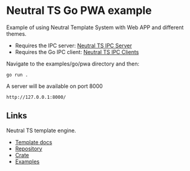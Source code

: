 Neutral TS Go PWA example
=========================

Example of using Neutral Template System with Web APP and different themes.

- Requires the IPC server: [Neutral TS IPC Server](https://github.com/FranBarInstance/neutral-ipc/releases)
- Requires the Go IPC client: [Neutral TS IPC Clients](https://github.com/FranBarInstance/neutral-ipc)

Navigate to the examples/go/pwa directory and then:

```
go run .
```

A server will be available on port 8000

```
http://127.0.0.1:8000/
```

## Links

Neutral TS template engine.

- [Template docs](https://github.com/FranBarInstance/neutralts-docs/docs/neutralts/doc/)
- [Repository](https://github.com/FranBarInstance/neutralts)
- [Crate](https://crates.io/crates/neutralts)
- [Examples](https://github.com/FranBarInstance/neutralts-docs/tree/master/examples)
